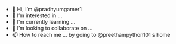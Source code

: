 - 👋 Hi, I’m @pradhyumgamer1
- 👀 I’m interested in ... 
- 🌱 I’m currently learning ...
- 💞️ I’m looking to collaborate on ...
- 📫 How to reach me ... by going to @preethampython101 s home 

<!---
pradhyumgamer1/pradhyumgamer1 is a ✨ special ✨ repository because its `README.md` (this file) appears on your GitHub profile.
You can click the Preview link to take a look at your changes.
--->
